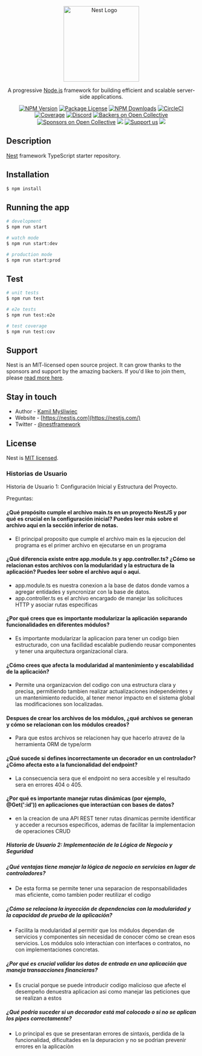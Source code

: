 <p align="center">
  <a href="http://nestjs.com/" target="blank"><img src="https://nestjs.com/img/logo-small.svg" width="200" alt="Nest Logo" /></a>
</p>

[circleci-image]: https://img.shields.io/circleci/build/github/nestjs/nest/master?token=abc123def456
[circleci-url]: https://circleci.com/gh/nestjs/nest

  <p align="center">A progressive <a href="http://nodejs.org" target="_blank">Node.js</a> framework for building efficient and scalable server-side applications.</p>
    <p align="center">
<a href="https://www.npmjs.com/~nestjscore" target="_blank"><img src="https://img.shields.io/npm/v/@nestjs/core.svg" alt="NPM Version" /></a>
<a href="https://www.npmjs.com/~nestjscore" target="_blank"><img src="https://img.shields.io/npm/l/@nestjs/core.svg" alt="Package License" /></a>
<a href="https://www.npmjs.com/~nestjscore" target="_blank"><img src="https://img.shields.io/npm/dm/@nestjs/common.svg" alt="NPM Downloads" /></a>
<a href="https://circleci.com/gh/nestjs/nest" target="_blank"><img src="https://img.shields.io/circleci/build/github/nestjs/nest/master" alt="CircleCI" /></a>
<a href="https://coveralls.io/github/nestjs/nest?branch=master" target="_blank"><img src="https://coveralls.io/repos/github/nestjs/nest/badge.svg?branch=master#9" alt="Coverage" /></a>
<a href="https://discord.gg/G7Qnnhy" target="_blank"><img src="https://img.shields.io/badge/discord-online-brightgreen.svg" alt="Discord"/></a>
<a href="https://opencollective.com/nest#backer" target="_blank"><img src="https://opencollective.com/nest/backers/badge.svg" alt="Backers on Open Collective" /></a>
<a href="https://opencollective.com/nest#sponsor" target="_blank"><img src="https://opencollective.com/nest/sponsors/badge.svg" alt="Sponsors on Open Collective" /></a>
  <a href="https://paypal.me/kamilmysliwiec" target="_blank"><img src="https://img.shields.io/badge/Donate-PayPal-ff3f59.svg"/></a>
    <a href="https://opencollective.com/nest#sponsor"  target="_blank"><img src="https://img.shields.io/badge/Support%20us-Open%20Collective-41B883.svg" alt="Support us"></a>
  <a href="https://twitter.com/nestframework" target="_blank"><img src="https://img.shields.io/twitter/follow/nestframework.svg?style=social&label=Follow"></a>
</p>
  <!--[![Backers on Open Collective](https://opencollective.com/nest/backers/badge.svg)](https://opencollective.com/nest#backer)
  [![Sponsors on Open Collective](https://opencollective.com/nest/sponsors/badge.svg)](https://opencollective.com/nest#sponsor)-->

## Description

[Nest](https://github.com/nestjs/nest) framework TypeScript starter repository.

## Installation

```bash
$ npm install
```

## Running the app

```bash
# development
$ npm run start

# watch mode
$ npm run start:dev

# production mode
$ npm run start:prod
```

## Test

```bash
# unit tests
$ npm run test

# e2e tests
$ npm run test:e2e

# test coverage
$ npm run test:cov
```

## Support

Nest is an MIT-licensed open source project. It can grow thanks to the sponsors and support by the amazing backers. If you'd like to join them, please [read more here](https://docs.nestjs.com/support).

## Stay in touch

- Author - [Kamil Myśliwiec](https://kamilmysliwiec.com)
- Website - [https://nestjs.com](https://nestjs.com/)
- Twitter - [@nestframework](https://twitter.com/nestframework)

## License

Nest is [MIT licensed](LICENSE).

### Historias de Usuario
Historia de Usuario 1: Configuración Inicial y Estructura del Proyecto.

Preguntas:

#### ¿Qué propósito cumple el archivo main.ts en un proyecto NestJS y por qué es crucial en la configuración inicial? Puedes leer más sobre el archivo aquí en la sección inferior de notas.
- El principal proposito que cumple el archivo main es la ejecucion del programa es el primer archivo en ejecutarse en un programa 

#### ¿Qué diferencia existe entre app.module.ts y app.controller.ts? ¿Cómo se relacionan estos archivos con la modularidad y la estructura de la aplicación? Puedes leer sobre el archivo aquí o aquí.
- app.module.ts es nuestra conexion a la base de datos donde vamos a agregar entidades y syncronizar con la base de datos.
- app.controller.ts es el archivo encargado de manejar las solicituces HTTP y asociar rutas especificas

#### ¿Por qué crees que es importante modularizar la aplicación separando funcionalidades en diferentes módulos?
- Es importante modularizar la aplicacion para tener un codigo bien estructurado, con una facilidad escalable pudiendo reusar componentes y tener una arquitectura organizacional clara.

#### ¿Cómo crees que afecta la modularidad al mantenimiento y escalabilidad de la aplicación?
- Permite una organizacvion del codigo con una estructura clara y precisa, permitiendo tambien realizar actualizaciones independeintes y un mantenimiento reducido, al tener menor impacto en el sistema global las modificaciones son localizadas.

#### Despues de crear los archivos de los módulos, ¿qué archivos se generan y cómo se relacionan con los módulos creados?
- Para que estos archivos se relacionen hay que hacerlo atravez de la herramienta ORM de type/orm

#### ¿Qué sucede si defines incorrectamente un decorador en un controlador? ¿Cómo afecta esto a la funcionalidad del endpoint?
- La consecuencia sera que el endpoint no sera accesible  y el resultado sera en errores 404 o 405.

#### ¿Por qué es importante manejar rutas dinámicas (por ejemplo, @Get(':id')) en aplicaciones que interactúan con bases de datos?
- en la creacion de una API REST tener rutas dinamicas permite identificar y acceder a recursos especificos, ademas de facilitar la implementacion de operaciones CRUD 

##### Historia de Usuario 2: Implementación de la Lógica de Negocio y Seguridad
##### ¿Qué ventajas tiene manejar la lógica de negocio en servicios en lugar de controladores?
- De esta forma se permite tener una separacion de responsabilidades mas eficiente, como tambien poder reutilizar el codigo 

##### ¿Cómo se relaciona la inyección de dependencias con la modularidad y la capacidad de prueba de la aplicación?
- Facilita la modularidad al permitir que los módulos dependan de servicios y componentes sin necesidad de conocer cómo se crean esos servicios. Los módulos solo interactúan con interfaces o contratos, no con implementaciones concretas.

##### ¿Por qué es crucial validar los datos de entrada en una aplicación que maneja transacciones financieras?
- Es crucial porque se puede introducir codigo malicioso que afecte el desempeño denuestra aplicacion asi como manejar las peticiones que se realizan a estos 

##### ¿Qué podría suceder si un decorador está mal colocado o si no se aplican los pipes correctamente?
- Lo principal es que se presentaran errores de sintaxis, perdida de la funcionalidad, dificultades en la depuracion y no se podrian prevenir errores en la aplicaciòn